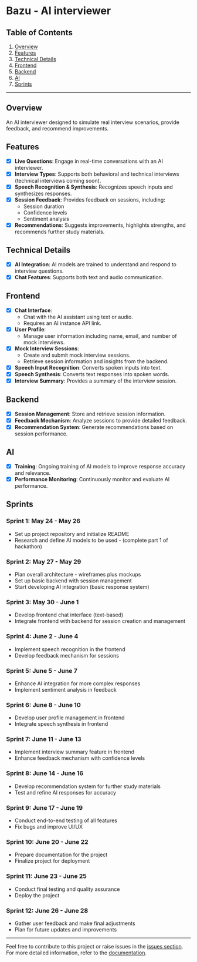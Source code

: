 # Bazu - AI interviewer
## Table of Contents
1. [Overview](#overview)
2. [Features](#features)
3. [Technical Details](#technical-details)
4. [Frontend](#frontend)
5. [Backend](#backend)
6. [AI](#ai)
7. [Sprints](#sprints)

---

## Overview
An AI interviewer designed to simulate real interview scenarios, provide feedback, and recommend improvements.

## Features
- [x] **Live Questions**: Engage in real-time conversations with an AI interviewer.
- [x] **Interview Types**: Supports both behavioral and technical interviews (technical interviews coming soon).
- [x] **Speech Recognition & Synthesis**: Recognizes speech inputs and synthesizes responses.
- [x] **Session Feedback**: Provides feedback on sessions, including:
  - Session duration
  - Confidence levels
  - Sentiment analysis
- [x] **Recommendations**: Suggests improvements, highlights strengths, and recommends further study materials.

## Technical Details
- [x] **AI Integration**: AI models are trained to understand and respond to interview questions.
- [x] **Chat Features**: Supports both text and audio communication.

## Frontend
- [x] **Chat Interface**: 
  - Chat with the AI assistant using text or audio.
  - Requires an AI instance API link.
- [x] **User Profile**: 
  - Manage user information including name, email, and number of mock interviews.
- [x] **Mock Interview Sessions**:
  - Create and submit mock interview sessions.
  - Retrieve session information and insights from the backend.
- [x] **Speech Input Recognition**: Converts spoken inputs into text.
- [x] **Speech Synthesis**: Converts text responses into spoken words.
- [x] **Interview Summary**: Provides a summary of the interview session.

## Backend
- [x] **Session Management**: Store and retrieve session information.
- [x] **Feedback Mechanism**: Analyze sessions to provide detailed feedback.
- [x] **Recommendation System**: Generate recommendations based on session performance.

## AI
- [x] **Training**: Ongoing training of AI models to improve response accuracy and relevance.
- [x] **Performance Monitoring**: Continuously monitor and evaluate AI performance.

## Sprints
### Sprint 1: May 24 - May 26
- Set up project repository and initialize README
- Research and define AI models to be used - (complete part 1 of hackathon)

### Sprint 2: May 27 - May 29
- Plan overall architecture - wireframes plus mockups 
- Set up basic backend with session management
- Start developing AI integration (basic response system)

### Sprint 3: May 30 - June 1
- Develop frontend chat interface (text-based)
- Integrate frontend with backend for session creation and management

### Sprint 4: June 2 - June 4
- Implement speech recognition in the frontend
- Develop feedback mechanism for sessions

### Sprint 5: June 5 - June 7
- Enhance AI integration for more complex responses
- Implement sentiment analysis in feedback

### Sprint 6: June 8 - June 10
- Develop user profile management in frontend
- Integrate speech synthesis in frontend

### Sprint 7: June 11 - June 13
- Implement interview summary feature in frontend
- Enhance feedback mechanism with confidence levels

### Sprint 8: June 14 - June 16
- Develop recommendation system for further study materials
- Test and refine AI responses for accuracy

### Sprint 9: June 17 - June 19
- Conduct end-to-end testing of all features
- Fix bugs and improve UI/UX

### Sprint 10: June 20 - June 22
- Prepare documentation for the project
- Finalize project for deployment

### Sprint 11: June 23 - June 25
- Conduct final testing and quality assurance
- Deploy the project

### Sprint 12: June 26 - June 28
- Gather user feedback and make final adjustments
- Plan for future updates and improvements

---

Feel free to contribute to this project or raise issues in the [issues section](https://github.com/yourusername/your-repo/issues). For more detailed information, refer to the [documentation](https://github.com/yourusername/your-repo/wiki).
